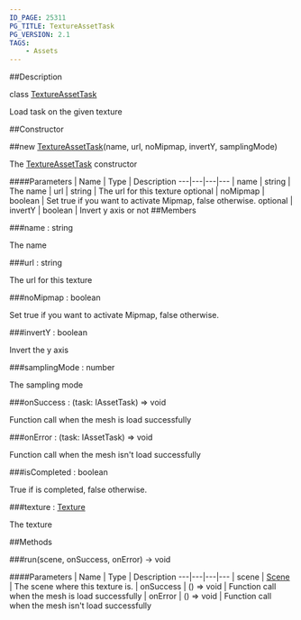 ```yaml
---
ID_PAGE: 25311
PG_TITLE: TextureAssetTask
PG_VERSION: 2.1
TAGS:
    - Assets
---
```

##Description

class [TextureAssetTask](/classes/2.2/TextureAssetTask)

Load task on the given texture

##Constructor

##new [TextureAssetTask](/classes/2.2/TextureAssetTask)(name, url, noMipmap, invertY, samplingMode)

The [TextureAssetTask](/classes/2.2/TextureAssetTask) constructor

####Parameters
 | Name | Type | Description
---|---|---|---
 | name | string |  The name
 | url | string |  The url for this texture
optional | noMipmap | boolean |  Set true if you want to activate Mipmap, false otherwise.
optional | invertY | boolean |  Invert y axis or not
##Members

###name : string

The name

###url : string

The url for this texture

###noMipmap : boolean

Set true if you want to activate Mipmap, false otherwise.

###invertY : boolean

Invert the y axis

###samplingMode : number

The sampling mode

###onSuccess : (task: IAssetTask) =&gt; void

Function call when the mesh is load successfully

###onError : (task: IAssetTask) =&gt; void

Function call when the mesh isn't load successfully

###isCompleted : boolean

True if is completed, false otherwise.

###texture : [Texture](/classes/2.2/Texture)

The texture

##Methods

###run(scene, onSuccess, onError) &rarr; void



####Parameters
 | Name | Type | Description
---|---|---|---
 | scene | [Scene](/classes/2.2/Scene) |  The scene where this texture is.
 | onSuccess | () =&gt; void |  Function call when the mesh is load successfully
 | onError | () =&gt; void |  Function call when the mesh isn't load successfully
